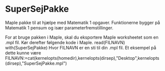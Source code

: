 # SuperSejPakke
Maple pakke til at hjælpe med Matematik 1 opgaver. Funktionerne bygger på Matematik 1 pensum og især parameterfremstillinger. 

For at bruge pakken i Maple, skal du eksportere Maple worksheetet som en .mpl fil. Kør derefter følgende kode i Maple. 
read(FILNAVN)
with(SuperSejPakke)
Hvor FILNAVN er en sti til din .mpl fil. Et eksempel på dette kunne være FILNAVN:=cat(kernelopts(homedir),kernelopts(dirsep),"Desktop",kernelopts(dirsep),"SuperSejPakke.mpl")
